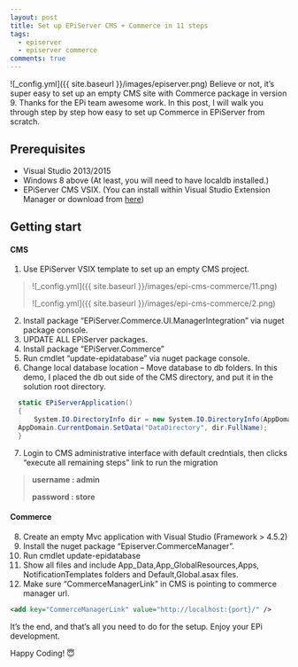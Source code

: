```yaml
---
layout: post
title: Set up EPiServer CMS + Commerce in 11 steps
tags:  
  - episerver
  - episerver commerce
comments: true
---
```


![_config.yml]({{ site.baseurl }}/images/episerver.png)
Believe or not, it’s super easy to set up an empty CMS site with Commerce package in version 9. Thanks for the EPi team awesome work. In this post, I will walk you through step by step how easy to set up Commerce in EPiServer from scratch.

## Prerequisites

* Visual Studio 2013/2015
* Windows 8 above (At least, you will need to have localdb installed.)
* EPiServer CMS VSIX. (You can install within Visual Studio Extension Manager or download from [here](https://marketplace.visualstudio.com/items?itemName=EPiServer.EpiserverCMSVisualStudioExtension))

## Getting start

#### CMS

1. Use EPiServer VSIX template to set up an empty CMS project.
  > ![_config.yml]({{ site.baseurl }}/images/epi-cms-commerce/11.png)
  >
  > ![_config.yml]({{ site.baseurl }}/images/epi-cms-commerce/2.png)
2. Install package “EPiServer.Commerce.UI.ManagerIntegration”  via nuget package console.
3. UPDATE ALL EPiServer packages.
4. Install package “EPiServer.Commerce”
5. Run cmdlet “update-epidatabase”  via nuget package console.
6. Change local database location – Move database to db folders.
In this demo, I placed the db out side of the CMS directory, and put it in the solution root directory.
```csharp
  static EPiServerApplication()
  {
      System.IO.DirectoryInfo dir = new System.IO.DirectoryInfo(AppDomain.CurrentDomain.BaseDirectory + @"\..\db\");
  AppDomain.CurrentDomain.SetData("DataDirectory", dir.FullName);
  }
```
7. Login to CMS administrative interface with default credntials, then clicks “execute all remaining steps” link to run the migration
  > **username : admin**
  >
  > **password : store**

#### Commerce
8. Create an empty Mvc application with Visual Studio (Framework > 4.5.2)
9. Install the nuget package “Episerver.CommerceManager”.
10. Run cmdlet update-epidatabase
11. Show all files and include App_Data,App_GlobalResources,Apps, NotificationTemplates folders and Default,Global.asax files.
12. Make sure “CommerceManagerLink” in CMS is pointing to commerce manager url.

```xml
<add key="CommerceManagerLink" value="http://localhost:{port}/" />
```


It’s the end, and that’s all you need to do for the setup. Enjoy your EPi development.

Happy Coding! 😇